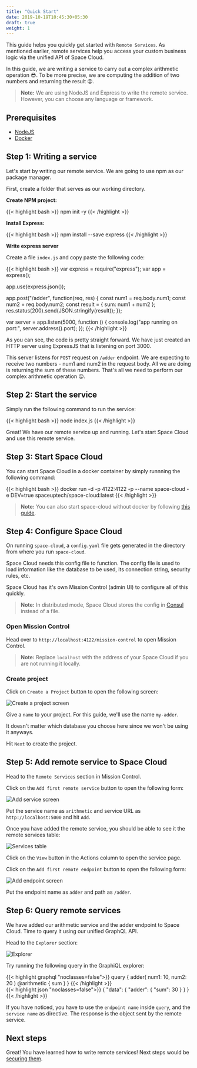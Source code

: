 ```yaml
---
title: "Quick Start"
date: 2019-10-19T10:45:30+05:30
draft: true
weight: 1
---
```


This guide helps you quickly get started with `Remote Services`. As mentioned earlier, remote services help you access your custom business logic via the unified API of Space Cloud.

In this guide, we are writing a service to carry out a complex arithmetic operation 😎. To be more precise, we are computing the addition of two numbers and returning the result 😛.

> **Note:** We are using NodeJS and Express to write the remote service. However, you can choose any language or framework.

## Prerequisites

- [NodeJS](https://nodejs.org/en/download/)
- [Docker](https://docs.docker.com/install/)

## Step 1: Writing a service

Let's start by writing our remote service. We are going to use npm as our package manager.

First, create a folder that serves as our working directory.

**Create NPM project:**

{{< highlight bash >}}
npm init -y
{{< /highlight >}}

**Install Express:**

{{< highlight bash >}}
npm install --save express
{{< /highlight >}}

**Write express server**

Create a file `index.js` and copy paste the following code:

{{< highlight bash >}}
var express = require("express");
var app = express();

app.use(express.json());

app.post("/adder", function(req, res) {
  const num1 = req.body.num1;
  const num2 = req.body.num2;
  const result = { sum: num1 + num2 };
  res.status(200).send(JSON.stringify(result));
});

var server = app.listen(5000, function () {
    console.log("app running on port:", server.address().port);
});
{{< /highlight >}}

As you can see, the code is pretty straight forward. We have just created an HTTP server using ExpressJS that is listening on port 3000.

This server listens for `POST` request on `/adder` endpoint. We are expecting to receive two numbers - num1 and num2 in the request body. All we are doing is returning the sum of these numbers. That's all we need to perform our complex arithmetic operation 😛.

## Step 2: Start the service

Simply run the following command to run the service:

{{< highlight bash >}}
node index.js
{{< /highlight >}}

Great! We have our remote service up and running. Let's start Space Cloud and use this remote service.

## Step 3: Start Space Cloud

You can start Space Cloud in a docker container by simply runnning the following command:

{{< highlight bash >}}
docker run -d -p 4122:4122 -p  --name space-cloud -e DEV=true spaceuptech/space-cloud:latest
{{< /highlight >}}

> **Note:** You can also start space-cloud without docker by following [this guide](/getting-started/deployment/manual).


## Step 4: Configure Space Cloud

On running `space-cloud`, a `config.yaml` file gets generated in the directory from where you run `space-cloud`.

Space Cloud needs this config file to function. The config file is used to load information like the database to be used, its connection string, security rules, etc. 

Space Cloud has it's own Mission Control (admin UI) to configure all of this quickly. 

> **Note:** In distributed mode, Space Cloud stores the config in [Consul](https://www.consul.io/) instead of a file. 

### Open Mission Control

Head over to `http://localhost:4122/mission-control` to open Mission Control.

> **Note:** Replace `localhost` with the address of your Space Cloud if you are not running it locally. 

### Create project

Click on `Create a Project` button to open the following screen:

![Create a project screen](/images/screenshots/create-project.png)

Give a `name` to your project. For this guide, we'll use the name `my-adder`. 

It doesn't matter which database you choose here since we won't be using it anyways.

Hit `Next` to create the project.

## Step 5: Add remote service to Space Cloud

Head to the `Remote Services` section in Mission Control.

Click on the `Add first remote service` button to open the following form:

![Add service screen](/images/screenshots/add-service.png)

Put the service name as `arithmetic` and service URL as `http://localhost:5000` and hit `Add`.

Once you have added the remote service, you should be able to see it the remote services table:

![Services table](/images/screenshots/services.png)

Click on the `View` button in the Actions column to open the service page.

Click on the `Add first remote endpoint` button to open the following form:

![Add endpoint screen](/images/screenshots/add-endpoint.png)

Put the endpoint name as `adder` and path as `/adder`.

## Step 6: Query remote services

We have added our arithmetic service and the adder endpoint to Space Cloud. Time to query it using our unified GraphQL API.

Head to the `Explorer` section:

![Explorer](/images/screenshots/explorer.png)

Try running the following query in the GraphiQL explorer:

<div class="graphql holder">
<div class="query">
{{< highlight graphql "noclasses=false">}}
query {
  adder(
    num1: 10,
    num2: 20
  ) @arithmetic {
    sum
  }
}
{{< /highlight >}}
</div>
<div class="response">
{{< highlight json "noclasses=false">}}
{
  "data": {
    "adder": {
      "sum": 30
    }
  }
}
{{< /highlight >}}
</div>
</div>

If you have noticed, you have to use the `endpoint name` inside `query`, and the `service name`  as directive. The response is the object sent by the remote service. 


## Next steps
Great! You have learned how to write remote services! Next steps would be [securing them](/auth/authorization).